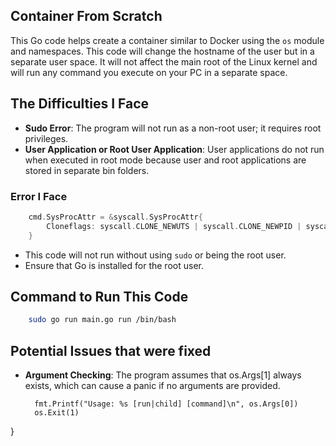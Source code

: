 ## Container From Scratch

This Go code helps create a container similar to Docker using the `os` module and namespaces. This code will change the hostname of the user but in a separate user space. It will not affect the main root of the Linux kernel and will run any command you execute on your PC in a separate space.

## The Difficulties I Face

- **Sudo Error**: The program will not run as a non-root user; it requires root privileges.
- **User Application or Root User Application**: User applications do not run when executed in root mode because user and root applications are stored in separate bin folders.

### Error I Face
```go
	cmd.SysProcAttr = &syscall.SysProcAttr{
		Cloneflags: syscall.CLONE_NEWUTS | syscall.CLONE_NEWPID | syscall.CLONE_NEWNS,
	}
```
- This code will not run without using `sudo` or being the root user.
- Ensure that Go is installed for the root user.

## Command to Run This Code
```bash
    sudo go run main.go run /bin/bash
```


## Potential Issues that were fixed

- **Argument Checking**: The program assumes that os.Args[1] always exists, which can cause a panic if no arguments are provided.
  ```if len(os.Args) < 2 {
    fmt.Printf("Usage: %s [run|child] [command]\n", os.Args[0])
    os.Exit(1)
}
```

